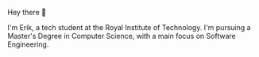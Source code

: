 Hey there 👋

I'm Erik, a tech student at the Royal Institute of Technology. I'm pursuing a Master's Degree in Computer Science, with a main focus on Software Engineering.
